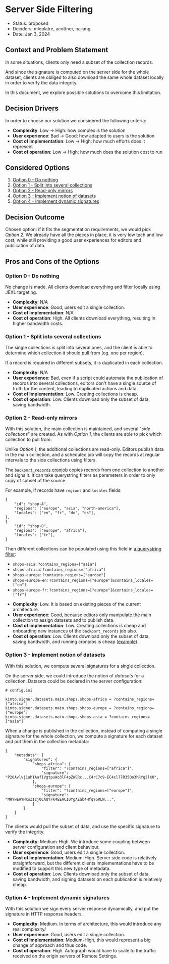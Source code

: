 # Server Side Filtering

* Status: proposed
* Deciders: mleplatre, acottner, najiang
* Date: Jan 3, 2024

## Context and Problem Statement

In some situations, clients only need a subset of the collection records.

And since the signature is computed on the server side for the whole dataset, clients are obliged to also download the same whole dataset locally in order to verify the data integrity.

In this document, we explore possible solutions to overcome this limitation.

## Decision Drivers

In order to choose our solution we considered the following criteria:

- **Complexity**: Low → High: how complex is the solution
- **User experience**: Bad → Good: how adapted to users is the solution
- **Cost of implementation**: Low → High: how much efforts does it represent
- **Cost of operation**: Low → High: how much does the solution cost to run

## Considered Options

1. [Option 0 - Do nothing](#option-0---do-nothing)
1. [Option 1 - Split into several collections](#option-1---split-into-several-collections)
1. [Option 2 - Read-only mirrors](#option-2---read-only-mirrors)
1. [Option 3 - Implement notion of datasets](#option-3---implement-notion-of-datasets)
1. [Option 4 - Implement dynamic signatures](#option-4---implement-dynamic-signatures)

## Decision Outcome

Chosen option: if it fits the segmentation requirements, we would pick *Option 2*. We already have all the pieces in place, it is very low tech and low cost, while still providing a good user experiences for editors and publication of data.

## Pros and Cons of the Options

### Option 0 - Do nothing

No change is made. All clients download everything and filter locally using JEXL targeting.

- **Complexity**: N/A
- **User experience**: Good, users edit a single collection.
- **Cost of implementation**: N/A
- **Cost of operation**: High. All clients download everything, resulting in higher bandwidth costs.


### Option 1 - Split into several collections

The single collections is split into several ones, and the client is able to determine which collection it should pull from (eg. one per region).

If a record is required in different subsets, it is duplicated in each collection.

- **Complexity**: N/A
- **User experience**: Bad, even if a script could automate the publication of records into several collections, editors don't have a single source of truth for the content, leading to duplicated actions and data.
- **Cost of implementation**: Low. Creating collections is cheap.
- **Cost of operation**: Low. Clients download only the subset of data, saving bandwidth.


### Option 2 - Read-only mirrors

With this solution, the main collection is maintained, and several "*side collections*" are created. As with *Option 1*, the clients are able to pick which collection to pull from.

Unlike *Option 1*, the additional collections are read-only. Editors publish data in the main collection, and a scheduled job will copy the records at regular intervals to the side collections using filters.

The [`backport_records` cronjob](https://github.com/mozilla-services/remote-settings-lambdas?tab=readme-ov-file#backport_records) copies records from one collection to another and signs it. It can take querystring filters as parameters in order to only copy of subset of the source.

For example, if records have `regions` and `locales` fields:

```
{
    "id": "shop-A",
    "regions": ["europe", "asia", "north-america"],
    "locales": ["en", "fr", "de", "es"],
},
{
    "id": "shop-B",
    "regions": ["europe", "africa"],
    "locales": ["fr"],
}
```

Then different collections can be populated using this field in [a querystring filter](https://docs.kinto-storage.org/en/latest/api/1.x/filtering.html#comparison):

* `shops-asia`: `?contains_regions=["asia"]`
* `shops-africa`: `?contains_regions=["africa"]`
* `shops-europe`: `?contains_regions=["europe"]`
* `shops-europe-en`: `?contains_regions=["europe"]&contains_locales=["en"]`
* `shops-europe-fr`: `?contains_regions=["europe"]&contains_locales=["fr"]`

- **Complexity**: Low. It is based on existing pieces of the current architecture.
- **User experience**: Good, because editors only manipulate the main collection to assign datasets and to publish data.
- **Cost of implementation**: Low. Creating collections is cheap and onboarding new instances of the `backport_records` job also.
- **Cost of operation**: Low. Clients download only the subset of data, saving bandwidth, and running cronjobs is cheap ([example](https://github.com/mozilla-it/webservices-infra/pull/2953/files)).


### Option 3 - Implement notion of datasets

With this solution, we compute several signatures for a single collection.

On the server side, we could introduce the notion of *datasets* for a collection. Datasets could be declared in the server configuration:

```
# config.ini

kinto.signer.datasets.main.shops.shops-africa = ?contains_regions=["africa"]
kinto.signer.datasets.main.shops.shops-europe = ?contains_regions=["europe"]
kinto.signer.datasets.main.shops.shops-asia = ?contains_regions=["asia"]
```

When a change is published in the collection, instead of computing a single signature for the whole collection, we compute a signature for each dataset and put them in the collection metadata:

```
{
    "metadata": {
        "signatures": {
            "shops-africa": {
                "filter": "?contains_regions=["africa"]",
                "signature": "P2OAvlvj1uhIAafIVgtpuAo3lF4pZWERc...C4rC7c9-EC4cl77R35Qo3hRYg2lKU",
            },
            "shops-europe": {
                "filter": "?contains_regions=["europe"]",
                "signature": "MHYwEAYHKoZIzj0CAQYFK4EEACIDYgAEab4HfqYGRLW...",
            }
        }
    }
}

```

The clients would pull the subset of data, and use the specific signature to verify the integrity.

- **Complexity**: Medium-High. We introduce some coupling between server configuration and client behaviour.
- **User experience**: Good, users edit a single collection.
- **Cost of implementation**: Medium-High. Server side code is relatively straightforward, but the different clients implementations have to be modified to support this new type of metadata.
- **Cost of operation**:  Low. Clients download only the subset of data, saving bandwidth, and signing datasets on each publication is relatively cheap.


### Option 4 - Implement dynamic signatures

With this solution we sign every server response dynamically, and put the signature in HTTP response headers.

- **Complexity**: Medium. In terms of architecture, this would introduce any real complexity/
- **User experience**: Good, users edit a single collection.
- **Cost of implementation**: Medium-High, this would represent a big change of approach and thus code.
- **Cost of operation**: High. Autograph would have to scale to the traffic received on the origin servers of Remote Settings.
